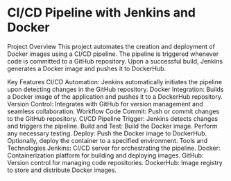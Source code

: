 # CI/CD Pipeline with Jenkins and Docker

Project Overview
This project automates the creation and deployment of Docker images using a CI/CD pipeline. The pipeline is triggered whenever code is committed to a GitHub repository. Upon a successful build, Jenkins generates a Docker image and pushes it to DockerHub.

Key Features
CI/CD Automation: Jenkins automatically initiates the pipeline upon detecting changes in the GitHub repository.
Docker Integration: Builds a Docker image of the application and pushes it to a DockerHub repository.
Version Control: Integrates with GitHub for version management and seamless collaboration.
Workflow
Code Commit: Push or commit changes to the GitHub repository.
CI/CD Pipeline Trigger: Jenkins detects changes and triggers the pipeline.
Build and Test:
Build the Docker image.
Perform any necessary testing.
Deploy:
Push the Docker image to DockerHub.
Optionally, deploy the container to a specified environment.
Tools and Technologies
Jenkins: CI/CD server for orchestrating the pipeline.
Docker: Containerization platform for building and deploying images.
GitHub: Version control for managing code repositories.
DockerHub: Image registry to store and distribute Docker images.
